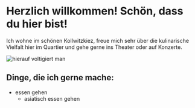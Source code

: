 # Herzlich willkommen! Schön, dass du hier bist!
Ich wohne im schönen Kollwitzkiez, freue mich sehr über die kulinarische Vielfalt hier im Quartier und gehe gerne ins Theater oder auf Konzerte.

![hierauf voltigiert man]([copyimgurl](https://media.istockphoto.com/id/1469413445/de/foto/pferd-im-freien-auf-der-weide.jpg?s=612x612&w=0&k=20&c=w7lnUDsDL_6X_M1mVIjmiNxICSbpS9-PlI453RVpT30=))

## Dinge, die ich gerne mache:
- essen gehen
  - asiatisch essen gehen
